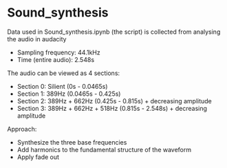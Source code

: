 # Sound_synthesis

Data used in Sound_synthesis.ipynb (the script) is collected from analysing the audio in audacity
- Sampling frequency: 44.1kHz
- Time (entire audio): 2.548s

The audio can be viewed as 4 sections:
- Section 0: Silient (0s - 0.0465s)
- Section 1: 389Hz (0.0465s - 0.425s)
- Section 2: 389Hz + 662Hz (0.425s - 0.815s) + decreasing amplitude
- Section 3: 389Hz + 662Hz + 518Hz (0.815s - 2.548s) + decreasing amplitude

Approach:
- Synthesize the three base frequencies
- Add harmonics to the fundamental structure of the waveform
- Apply fade out
